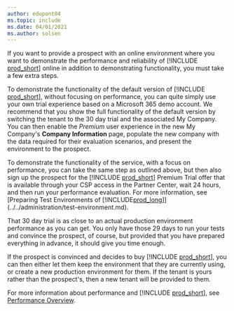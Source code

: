 ```yaml
---
author: edupont04
ms.topic: include
ms.date: 04/01/2021
ms.author: solsen
---
```

If you want to provide a prospect with an online environment where you want to demonstrate the performance and reliability of [!INCLUDE [prod_short](prod_short.md)] online in addition to demonstrating functionality, you must take a few extra steps.  

To demonstrate the functionality of the default version of [!INCLUDE [prod_short](prod_short.md)], without focusing on performance, you can quite simply use your own trial experience based on a Microsoft 365 demo account. We recommend that you show the full functionality of the default version by switching the tenant to the 30 day trial and the associated My Company. You can then enable the *Premium* user experience in the new My Company's **Company Information** page, populate the new company with the data required for their evaluation scenarios, and present the environment to the prospect.  

To demonstrate the functionality of the service, with a focus on performance, you can take the same step as outlined above, but then also sign up the prospect for the [!INCLUDE [prod_short](prod_short.md)] Premium Trial offer that is available through your CSP access in the Partner Center, wait 24 hours, and then run your performance evaluation. For more information, see [Preparing Test Environments of [!INCLUDE[prod_long](prod_long.md)]](../../administration/test-environment.md).  

That 30 day trial is as close to an actual production environment performance as you can get. You only have those 29 days to run your tests and convince the prospect, of course, but provided that you have prepared everything in advance, it should give you time enough.  

If the prospect is convinced and decides to buy [!INCLUDE [prod_short](prod_short.md)], you can then either let them keep the environment that they are currently using, or create a new production environment for them. If the tenant is yours rather than the prospect's, then a new tenant will be provided to them.  

For more information about performance and [!INCLUDE [prod_short](prod_short.md)], see [Performance Overview](../../performance/performance-overview.md).  
